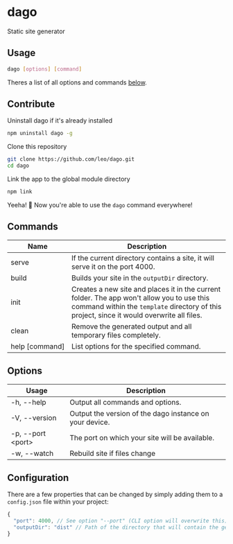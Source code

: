 # dago
Static site generator

## Usage

```bash
dago [options] [command]
```

Theres a list of all options and commands [below](#commands).

## Contribute

Uninstall dago if it's already installed

```bash
npm uninstall dago -g
```

Clone this repository

```bash
git clone https://github.com/leo/dago.git
cd dago
```

Link the app to the global module directory

```bash
npm link
```

Yeeha! :horse: Now you're able to use the `dago` command everywhere!

## Commands

<table>
  <thead>
    <th>Name</th>
    <th>Description</th>
  </thead>
  <tr>
    <td>serve</td>
    <td>If the current directory contains a site, it will serve it on the port 4000.</td>
  </tr>
  <tr>
    <td>build</td>
    <td>Builds your site in the <code>outputDir</code> directory.</td>
  </tr>
  <tr>
    <td>init</td>
    <td>Creates a new site and places it in the current folder. The app won't allow you to use this command within the <code>template</code> directory of this project, since it would overwrite all files.</td>
  </tr>
  <tr>
    <td>clean</td>
    <td>Remove the generated output and all temporary files completely.</td>
  </tr>
  <tr>
    <td>help&nbsp;[command]</td>
    <td>List options for the specified command.</td>
  </tr>
</table>

## Options

<table>
  <thead>
    <th>Usage</th>
    <th>Description</th>
  </thead>
  <tr>
    <td>-h, --help</td>
    <td>Output all commands and options.</td>
  </tr>
  <tr>
    <td>-V, --version</td>
    <td>Output the version of the dago instance on your device.</td>
  </tr>
  <tr>
    <td>-p, --port &#60;port&#62;</td>
    <td>The port on which your site will be available.</td>
  </tr>
  <tr>
    <td>-w, --watch</td>
    <td>Rebuild site if files change</td>
  </tr>
</table>

## Configuration

There are a few properties that can be changed by simply adding them to a `config.json` file within your project:

```js
{
  "port": 4000, // See option "--port" (CLI option will overwrite this)
  "outputDir": "dist" // Path of the directory that will contain the generated site
}
```
